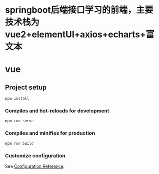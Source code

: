 # springboot后端接口学习的前端，主要技术栈为vue2+elementUI+axios+echarts+富文本
# vue

## Project setup
```
npm install
```

### Compiles and hot-reloads for development
```
npm run serve
```

### Compiles and minifies for production
```
npm run build
```

### Customize configuration
See [Configuration Reference](https://cli.vuejs.org/config/).
